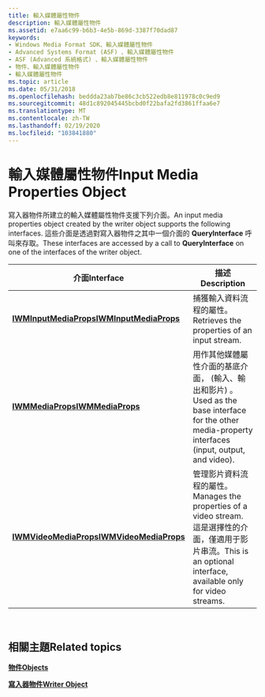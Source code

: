 ```yaml
---
title: 輸入媒體屬性物件
description: 輸入媒體屬性物件
ms.assetid: e7aa6c99-b6b3-4e5b-869d-3387f70dad87
keywords:
- Windows Media Format SDK、輸入媒體屬性物件
- Advanced Systems Format (ASF) 、輸入媒體屬性物件
- ASF (Advanced 系統格式) 、輸入媒體屬性物件
- 物件、輸入媒體屬性物件
- 輸入媒體屬性物件
ms.topic: article
ms.date: 05/31/2018
ms.openlocfilehash: beddda23ab7be86c3cb522edb8e811978c0c9ed9
ms.sourcegitcommit: 48d1c892045445bcbd0f22bafa2fd3861ffaa6e7
ms.translationtype: MT
ms.contentlocale: zh-TW
ms.lasthandoff: 02/19/2020
ms.locfileid: "103841880"
---
```

# <a name="input-media-properties-object"></a><span data-ttu-id="bca59-108">輸入媒體屬性物件</span><span class="sxs-lookup"><span data-stu-id="bca59-108">Input Media Properties Object</span></span>

<span data-ttu-id="bca59-109">寫入器物件所建立的輸入媒體屬性物件支援下列介面。</span><span class="sxs-lookup"><span data-stu-id="bca59-109">An input media properties object created by the writer object supports the following interfaces.</span></span> <span data-ttu-id="bca59-110">這些介面是透過對寫入器物件之其中一個介面的 **QueryInterface** 呼叫來存取。</span><span class="sxs-lookup"><span data-stu-id="bca59-110">These interfaces are accessed by a call to **QueryInterface** on one of the interfaces of the writer object.</span></span>



| <span data-ttu-id="bca59-111">介面</span><span class="sxs-lookup"><span data-stu-id="bca59-111">Interface</span></span>                                        | <span data-ttu-id="bca59-112">描述</span><span class="sxs-lookup"><span data-stu-id="bca59-112">Description</span></span>                                                                                                |
|--------------------------------------------------|------------------------------------------------------------------------------------------------------------|
| [<span data-ttu-id="bca59-113">**IWMInputMediaProps**</span><span class="sxs-lookup"><span data-stu-id="bca59-113">**IWMInputMediaProps**</span></span>](/previous-versions/windows/desktop/api/wmsdkidl/nn-wmsdkidl-iwminputmediaprops) | <span data-ttu-id="bca59-114">捕獲輸入資料流程的屬性。</span><span class="sxs-lookup"><span data-stu-id="bca59-114">Retrieves the properties of an input stream.</span></span>                                                               |
| [<span data-ttu-id="bca59-115">**IWMMediaProps**</span><span class="sxs-lookup"><span data-stu-id="bca59-115">**IWMMediaProps**</span></span>](/previous-versions/windows/desktop/api/wmsdkidl/nn-wmsdkidl-iwmmediaprops)           | <span data-ttu-id="bca59-116">用作其他媒體屬性介面的基底介面， (輸入、輸出和影片) 。</span><span class="sxs-lookup"><span data-stu-id="bca59-116">Used as the base interface for the other media-property interfaces (input, output, and video).</span></span>             |
| [<span data-ttu-id="bca59-117">**IWMVideoMediaProps**</span><span class="sxs-lookup"><span data-stu-id="bca59-117">**IWMVideoMediaProps**</span></span>](/previous-versions/windows/desktop/api/Wmsdkidl/nn-wmsdkidl-iwmvideomediaprops) | <span data-ttu-id="bca59-118">管理影片資料流程的屬性。</span><span class="sxs-lookup"><span data-stu-id="bca59-118">Manages the properties of a video stream.</span></span> <span data-ttu-id="bca59-119">這是選擇性的介面，僅適用于影片串流。</span><span class="sxs-lookup"><span data-stu-id="bca59-119">This is an optional interface, available only for video streams.</span></span> |



 

## <a name="related-topics"></a><span data-ttu-id="bca59-120">相關主題</span><span class="sxs-lookup"><span data-stu-id="bca59-120">Related topics</span></span>

<dl> <dt>

[<span data-ttu-id="bca59-121">**物件**</span><span class="sxs-lookup"><span data-stu-id="bca59-121">**Objects**</span></span>](objects.md)
</dt> <dt>

[<span data-ttu-id="bca59-122">**寫入器物件**</span><span class="sxs-lookup"><span data-stu-id="bca59-122">**Writer Object**</span></span>](writer-object.md)
</dt> </dl>

 

 




